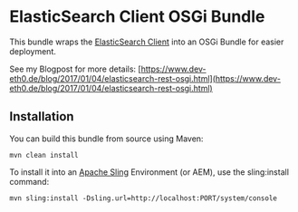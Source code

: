 # ElasticSearch Client OSGi Bundle

This bundle wraps the [ElasticSearch Client](https://www.elastic.co/guide/en/elasticsearch/client/java-rest/current/index.html) into an OSGi Bundle for easier deployment.

See my Blogpost for more details: [https://www.dev-eth0.de/blog/2017/01/04/elasticsearch-rest-osgi.html](https://www.dev-eth0.de/blog/2017/01/04/elasticsearch-rest-osgi.html)

## Installation

You can build this bundle from source using Maven:

    mvn clean install

To install it into an [Apache Sling](http://sling.apache.org/) Environment (or AEM), use the sling:install command:

    mvn sling:install -Dsling.url=http://localhost:PORT/system/console


